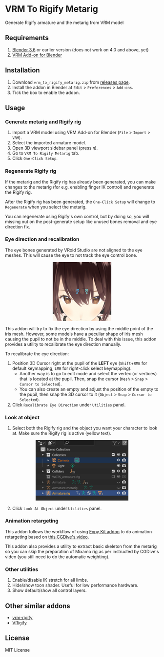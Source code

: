 # VRM To Rigify Metarig

Generate Rigify armature and the metarig from VRM model

## Requirements

1. [Blender 3.6](https://www.blender.org/download/lts/) or earlier version (does not work on 4.0 and above, yet)
2. [VRM Add-on for Blender](https://vrm-addon-for-blender.info/en/)

## Installation

1. Download `vrm_to_rigify_metarig.zip` from [releases page](https://github.com/burhanloey/vrm-to-rigify-metarig/releases/latest).
2. Install the addon in Blender at `Edit` > `Preferences` > `Add-ons`.
3. Tick the box to enable the addon.

## Usage

### Generate metarig and Rigify rig

1. Import a VRM model using VRM Add-on for Blender (`File` > `Import` > `VRM`).
2. Select the imported armature model.
3. Open 3D viewport sidebar panel (press `N`).
4. Go to `VRM To Rigify Metarig` tab.
5. Click `One-Click Setup`.

### Regenerate Rigify rig

If the metarig and the Rigify rig has already been generated, you can make changes to the metarig (for e.g. enabling finger IK control) and regenerate the Rigify rig.

After the Rigify rig has been generated, the `One-Click Setup` will change to `Regenerate` when you select the metarig.

You can regenerate using Rigify's own control, but by doing so, you will missing out on the post-generate setup like unused bones removal and eye direction fix.

### Eye direction and recalibration

The eye bones generated by VRoid Studio are not aligned to the eye meshes. This will cause the eye to not track the eye control bone.

<p align="center"><img src="docs/vrm_eye_bones_position.png" width="192px"></p>

This addon will try to fix the eye direction by using the middle point of the iris mesh. However, some models have a peculiar shape of iris mesh causing the pupil to not be in the middle. To deal with this issue, this addon provides a utility to recalibrate the eye direction manually.

To recalibrate the eye direction:

1. Position 3D Cursor right at the pupil of the **LEFT** eye (`Shift`+`RMB` for default keymapping, `LMB` for right-click select keymapping).
    - Another way is to go to edit mode and select the vertex (or vertices) that is located at the pupil. Then, snap the cursor (`Mesh` > `Snap` > `Cursor to Selected`).
    - You can also create an empty and adjust the position of the empty to the pupil, then snap the 3D cursor to it (`Object` > `Snap` > `Cursor to Selected`).
2. Click `Recalibrate Eye Direction` under `Utilities` panel.

### Look at object

1. Select both the Rigify rig and the object you want your character to look at. Make sure the Rigify rig is active (yellow text).

<p align="center"><img src="docs/look_at_selection.png" width="304px"></p>
   
2. Click `Look At Object` under `Utilities` panel.

### Animation retargeting

This addon follows the workflow of using [Expy Kit addon](https://github.com/pKrime/Expy-Kit) to do animation retargeting based on [this CGDive's video](https://youtu.be/ars_rEC3oP8?si=d97z7facNhoKuo4C&t=1266).

This addon also provides a utility to extract basic skeleton from the metarig so you can skip the preparation of Mixamo rig as per instructed by CGDive's video (you still need to do the automatic weighting).

### Other utilities

1. Enable/disable IK stretch for all limbs.
2. Hide/show toon shader. Useful for low performance hardware.
3. Show default/show all control layers.

## Other similar addons

- [vrm-rigify](https://github.com/nanoskript/vrm-rigify)
- [VRigify](https://github.com/Silvergust/VRigify)

## License

MIT License
